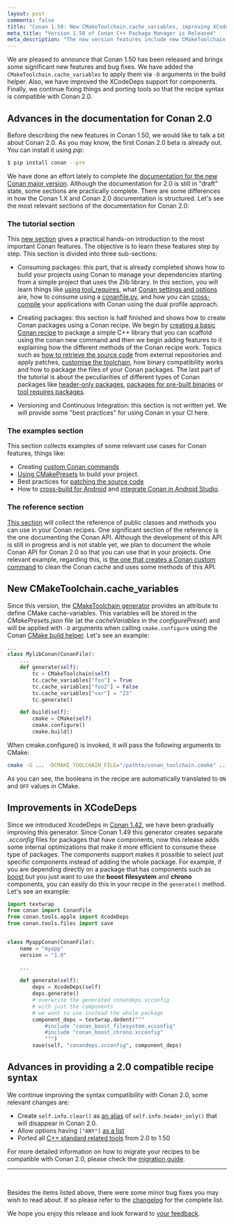 ```yaml
---
layout: post
comments: false
title: "Conan 1.50: New CMakeToolchain.cache_variables, improving XCodeDeps support for components, fixes in CMake, MSBuild, XCode, many backports, minor changes, new tools, towards providing a 2.0 compatible recipe syntax."
meta_title: "Version 1.50 of Conan C++ Package Manager is Released" 
meta_description: "The new version features include new CMakeToolchain.cache_variables, improving XCodeDeps support for components, several fixes and much more"
---
```


<script type="application/ld+json">
{ "@context": "https://schema.org", 
 "@type": "TechArticle",
 "headline": "Version 1.50 of Conan C++ Package Manager is Released",
 "alternativeHeadline": "Learn all about the new 1.50 Conan C/C++ package manager version",
 "image": "https://docs.conan.io/en/latest/_images/frogarian.png",
 "author": "Conan Team", 
 "genre": "C/C++", 
 "keywords": "c c++ package manager conan release", 
 "publisher": {
    "@type": "Organization",
    "name": "Conan.io",
    "logo": {
      "@type": "ImageObject",
      "url": "https://media.jfrog.com/wp-content/uploads/2017/07/20134853/conan-logo-text.svg"
    }
},
 "datePublished": "2022-07-14",
 "description": "New CMakeToolchain.cache_variables, improving XCodeDeps support for components, fixes in CMake, MSBuild, XCode, many backports, minor changes, new tools, towards providing a 2.0 compatible recipe syntax.",
 }
</script>

We are pleased to announce that Conan 1.50 has been released and brings some significant
new features and bug fixes. We have added the ``CMakeToolchain.cache_variables`` to
apply them via ``-D`` arguments in the build helper. Also, we have improved the XCodeDeps
support for components. Finally, we continue fixing things and porting tools so that the
recipe syntax is compatible with Conan 2.0.


## Advances in the documentation for Conan 2.0

Before describing the new features in Conan 1.50, we would like to talk a bit about Conan
2.0. As you may know, the first Conan 2.0 beta is already out. You can install it using
*pip*:

```bash
$ pip install conan --pre
```

We have done an effort lately to complete the [documentation for the new Conan major
version](https://docs.conan.io/en/2.0/). Although the documentation for 2.0 is still in
"draft" state, some sections are practically complete. There are some differences in how
the Conan 1.X and Conan 2.0 documentation is structured. Let's see the most relevant
sections of the documentation for Conan 2.0:

### The tutorial section

This [new section](https://docs.conan.io/en/2.0/tutorial.html) gives a practical hands-on
introduction to the most important Conan features. The objective is to learn these
features step by step. This section is divided into three sub-sections:

- Consuming packages: this part, that is already completed shows how to build your
projects using Conan to manage your dependencies starting from a simple project that uses
the Zlib library. In this section, you will learn things like [using
tool_requires](https://docs.conan.io/en/2.0/tutorial/consuming_packages/use_tools_as_conan_packages.html),
what [Conan settings and
options](https://docs.conan.io/en/2.0/tutorial/consuming_packages/different_configurations.html)
are, how to consume using a
[conanfile.py](https://docs.conan.io/en/2.0/tutorial/consuming_packages/the_flexibility_of_conanfile_py.html),
and how you can
[cross-compile](https://docs.conan.io/en/2.0/tutorial/consuming_packages/cross_building_with_conan.html)
your applications with Conan using the dual profile approach. 

- Creating packages: this section is half finished and shows how to create Conan packages
  using a Conan recipe. We begin by [creating a basic Conan
  recipe](https://docs.conan.io/en/2.0/tutorial/creating_packages/create_your_first_package.html)
  to package a simple C++ library that you can scaffold using the conan new command and
  then we begin adding features to it explaining how the different methods of the Conan
  recipe work. Topics such as [how to retrieve the source
  code](https://docs.conan.io/en/2.0/tutorial/creating_packages/handle_sources_in_packages.html)
  from external repositories and apply patches, [customise the
  toolchain](https://docs.conan.io/en/2.0/tutorial/creating_packages/preparing_the_build.html),
  how binary compatibility works and how to package the files of your Conan packages. The
  last part of the tutorial is about the peculiarities of different types of Conan
  packages like [header-only
  packages](https://docs.conan.io/en/2.0/tutorial/creating_packages/other_types_of_packages/header_only_packages.html),
  [packages for pre-built
  binaries](https://docs.conan.io/en/2.0/tutorial/creating_packages/other_types_of_packages/package_prebuilt_binaries.html)
  or [tool requires
  packages](https://docs.conan.io/en/2.0/tutorial/creating_packages/other_types_of_packages/tool_requires_packages.html).

- Versioning and Continuous Integration: this section is not written yet. We will provide
  some "best practices" for using Conan in your CI here.

### The examples section

This section collects examples of some relevant use cases for Conan features, things like:

- Creating [custom Conan
  commands](https://docs.conan.io/en/2.0/examples/extensions/commands/clean/custom_command_clean_revisions.html)
- [Using
  CMakePresets](https://docs.conan.io/en/2.0/examples/tools/cmake/cmake_toolchain/build_project_cmake_presets.html)
  to build your project.
- Best practices for [patching the source
  code](https://docs.conan.io/en/2.0/examples/tools/files/patches/patch_sources.html)
- How to [cross-build for
  Android](https://docs.conan.io/en/2.0/examples/cross_build/android/ndk.html) and
  [integrate Conan in Android
  Studio](https://docs.conan.io/en/2.0/examples/cross_build/android/android_studio.html).

### The reference section

[This section](https://docs.conan.io/en/2.0/reference.html) will collect the reference of
public classes and methods you can use in your Conan recipes. One significant section of
the reference is the one documenting the Conan API. Although the development of this API
is still in progress and is not stable yet, we plan to document the whole Conan API for
Conan 2.0 so that you can use that in your projects. One relevant example, regarding this, 
is [the one that creates a Conan custom
command](https://docs.conan.io/en/2.0/examples/extensions/commands/clean/custom_command_clean_revisions.html)
to clean the Conan cache and uses some methods of this API.


## New CMakeToolchain.cache_variables

Since this version, the [CMakeToolchain
generator](https://docs.conan.io/en/latest/reference/conanfile/tools/cmake/cmaketoolchain.html#cmaketoolchain)
provides an attribute to define CMake cache-variables. This variables will be stored in
the *CMakePresets.json* file (at the *cacheVariables* in the *configurePreset*) and will
be applied with ``-D`` arguments when calling ``cmake.configure`` using the Conan [CMake
build
helper](https://docs.conan.io/en/latest/reference/conanfile/tools/cmake/cmake.html#conan-cmake-build-helper).
Let's see an example:

```python
...
class MylibConan(ConanFile):
    ...
    def generate(self):
        tc = CMakeToolchain(self)
        tc.cache_variables["foo"] = True
        tc.cache_variables["foo2"] = False
        tc.cache_variables["var"] = "23"
        tc.generate()

    def build(self):
        cmake = CMake(self)
        cmake.configure()
        cmake.build()
```

When cmake.configure() is invoked, it will pass the following arguments to CMake:

```bash
cmake -G ... -DCMAKE_TOOLCHAIN_FILE="/pathto/conan_toolchain.cmake" ... -Dfoo="ON" -Dfoo2="OFF" -Dvar="23" ...
```

As you can see, the booleans in the recipe are automatically translated to ``ON`` and
``OFF`` values in CMake. 

## Improvements in XCodeDeps

Since we introduced XcodeDeps in [Conan
1.42](http://localhost:4000/2021/11/10/New-conan-release-1-42.html), we have been
gradually improving this generator. Since Conan 1.49 this generator creates separate
*.xcconfig* files for packages that have components, now this release adds some internal
optimizations that make it more efficient to consume these type of packages. The
components support makes it possible to select just specific components instead of adding
the whole package. For example, if you are depending directly on a package that has
components such as [boost](https://conan.io/center/boost) but you just want to use the
**boost** **filesystem** and **chrono** components, you can easily do this in your recipe
in the ``generate()`` method. Let's see an example:


```python
import textwrap
from conan import ConanFile
from conan.tools.apple import XcodeDeps
from conan.tools.files import save


class MyappConan(ConanFile):
    name = "myapp"
    version = "1.0"

    ...
    
    def generate(self):
        deps = XcodeDeps(self)
        deps.generate()
        # overwrite the generated conandeps.xcconfig
        # with just the components
        # we want to use instead the whole package
        component_deps = textwrap.dedent("""
            #include "conan_boost_filesystem.xcconfig"
            #include "conan_boost_chrono.xcconfig"
            """)
        save(self, "conandeps.xcconfig", component_deps)
```

## Advances in providing a 2.0 compatible recipe syntax

We continue improving the syntax compatibility with Conan 2.0, some
relevant changes are:

- Create ``self.info.clear()`` as [an
  alias](https://docs.conan.io/en/latest/migrating_to_2.0/recipes.html#the-package-id-method)
  of ``self.info.header_only()`` that will disappear in Conan 2.0.
- Allow options having ``["ANY"]`` [as a
  list](https://docs.conan.io/en/latest/migrating_to_2.0/recipes.html#any-special-value)
- Ported all [C++ standard related
  tools](https://docs.conan.io/en/latest/reference/conanfile/tools/build.html) from 2.0 to
  1.50

For more detailed information on how to migrate your recipes to be compatible with Conan
2.0, please check the [migration guide](https://docs.conan.io/en/latest/conan_v2.html).

---

<br>

Besides the items listed above, there were some minor bug fixes you may wish to read
about. If so please refer to the
[changelog](https://docs.conan.io/en/latest/changelog.html#jun-2022) for the complete
list.

We hope you enjoy this release and look forward to [your
feedback](https://github.com/conan-io/conan/issues).
